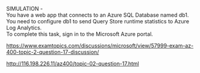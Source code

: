 SIMULATION -<br/>You have a web app that connects to an Azure SQL Database named db1.<br/>You need to configure db1 to send Query Store runtime statistics to Azure Log Analytics.<br/>To complete this task, sign in to the Microsoft Azure portal.<br/><p><a href="https://www.examtopics.com/discussions/microsoft/view/57999-exam-az-400-topic-2-question-17-discussion/">https://www.examtopics.com/discussions/microsoft/view/57999-exam-az-400-topic-2-question-17-discussion/</a></p><p><a href="http://116.198.226.11/az400/topic-02-question-17.html">http://116.198.226.11/az400/topic-02-question-17.html</a></p><script src="https://giscus.app/client.js"                    data-repo="azsamples/az204"                    data-repo-id="R_kgDOMRXzDQ"                    data-category="General"                    data-category-id="DIC_kwDOMRXzDc4Cgi27"                    data-mapping="pathname"                    data-strict="1"                    data-reactions-enabled="0"                    data-emit-metadata="0"                    data-input-position="bottom"                    data-theme="preferred_color_scheme"                    data-lang="en"                    crossorigin="anonymous"                    async>                    </script>